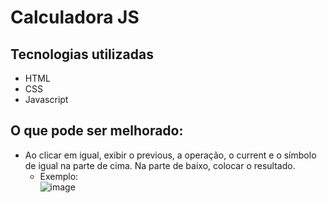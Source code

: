 # Calculadora JS

## Tecnologias utilizadas</h2>
- HTML
- CSS
- Javascript

## O que pode ser melhorado:
- Ao clicar em igual, exibir o previous, a operação, o current e o símbolo de igual na parte de cima. Na parte de baixo, colocar o resultado.
  - Exemplo:<br>
    ![image](https://github.com/Augusto-LJ/calc-js/assets/91211207/6952e365-8849-4a84-8ff4-3a2570beb307)


